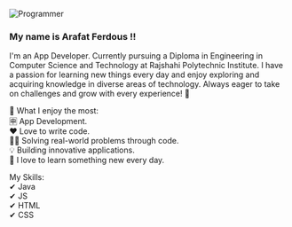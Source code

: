 ![Programmer](https://media.licdn.com/dms/image/v2/D5616AQH5uu-YqFLiIg/profile-displaybackgroundimage-shrink_350_1400/profile-displaybackgroundimage-shrink_350_1400/0/1724973444201?e=1741824000&v=beta&t=m41yPwi_jsz6OROWyRTytpKnSAmg6bCFmJieePVOLnM)
### My name is Arafat Ferdous !!

I'm an App Developer. Currently pursuing a Diploma in Engineering in Computer Science and Technology at Rajshahi Polytechnic Institute. I have a passion for learning new things every day and enjoy exploring and acquiring knowledge in diverse areas of technology. Always eager to take on challenges and grow with every experience! 🚀

📌 What I enjoy the most: </br>
 🈸 App Development. </br>
 ❤ Love to write code. </br>
 👩‍💻 Solving real-world problems through code. </br>
 💡 Building innovative applications. </br>
 🥰 I love to learn something new every day.

My Skills: </br>
✔ Java </br>
✔ JS </br>
✔ HTML </br>
✔ CSS

